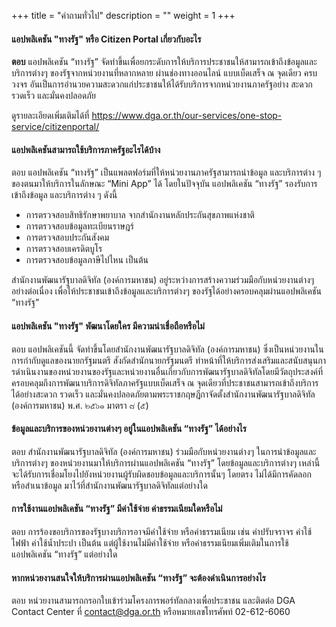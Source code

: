 +++
title = "คำถามทั่วไป"
description = ""
weight = 1
+++

#### แอปพลิเคชัน "ทางรัฐ" หรือ Citizen Portal เกี่ยวกับอะไร

__ตอบ__ แอปพลิเคชัน “ทางรัฐ” จัดทำขึ้นเพื่อยกระดับการให้บริการประชาชนให้สามารถเข้าถึงข้อมูลและบริการต่างๆ ของรัฐจากหน่วยงานที่หลากหลาย ผ่านช่องทางออนไลน์ แบบเบ็ดเสร็จ ณ จุดเดียว ครบวงจร อันเป็นการอำนวยความสะดวกแก่ประชาชนให้ได้รับบริการจากหน่วยงานภาครัฐอย่าง สะดวก รวดเร็ว และมั่นคงปลอดภัย

ดูรายละเอียดเพิ่มเติมได้ที่ https://www.dga.or.th/our-services/one-stop-service/citizenportal/

#### แอปพลิเคชันสามารถใช้บริการภาครัฐอะไรได้บ้าง
ตอบ แอปพลิเคชัน “ทางรัฐ” เป็นแพลตฟอร์มที่ให้หน่วยงานภาครัฐสามารถนำข้อมูล และบริการต่าง ๆ ของตนมาให้บริการในลักษณะ “Mini App” ได้ โดยในปัจจุบัน แอปพลิเคชัน “ทางรัฐ” รองรับการเข้าถึงข้อมูล และบริการต่าง ๆ ดังนี้

* การตรวจสอบสิทธิรักษาพยาบาล จากสำนักงานหลักประกันสุขภาพแห่งชาติ
* การตรวจสอบข้อมูลทะเบียนราษฎร์
* การตรวจสอบประกันสังคม
* การตรวจสอบเครดิตบูโร
* การตรวจสอบข้อมูลภาษีไปไหน   เป็นต้น

สำนักงานพัฒนารัฐบาลดิจิทัล (องค์การมหาชน) อยู่ระหว่างการสร้างความร่วมมือกับหน่วยงานต่างๆ อย่างต่อเนื่อง เพื่อให้ประชาชนเข้าถึงข้อมูลและบริการต่างๆ ของรัฐได้อย่างครอบคลุมผ่านแอปพลิเคชัน “ทางรัฐ”

#### แอปพลิเคชัน "ทางรัฐ" พัฒนาโดยใคร มีความน่าเชื่อถือหรือไม่
ตอบ แอปพลิเคชันนี้ จัดทำขึ้นโดยสำนักงานพัฒนารัฐบาลดิจิทัล (องค์การมหาชน) ซึ่งเป็นหน่วยงานในการกำกับดูแลของนายกรัฐมนตรี สังกัดสำนักนายกรัฐมนตรี ทําหน้าที่ให้บริการส่งเสริมและสนับสนุนการดําเนินงานของหน่วยงานของรัฐและหน่วยงานอื่นเกี่ยวกับการพัฒนารัฐบาลดิจิทัลโดยมีวัตถุประสงค์ที่ครอบคลุมถึงการพัฒนาบริการดิจิทัลภาครัฐแบบเบ็ดเสร็จ ณ จุดเดียวที่ประชาชนสามารถเข้าถึงบริการได้อย่างสะดวก รวดเร็ว และมั่นคงปลอดภัยตามพระราชกฤษฎีกาจัดตั้งสำนักงานพัฒนารัฐบาลดิจิทัล (องค์การมหาชน) พ.ศ. ๒๕๖๑ มาตรา ๘ (๕)

#### ข้อมูลและบริการของหน่วยงานต่างๆ อยู่ในแอปพลิเคชัน “ทางรัฐ” ได้อย่างไร
ตอบ สำนักงานพัฒนารัฐบาลดิจิทัล (องค์การมหาชน) ร่วมมือกับหน่วยงานต่างๆ ในการนำข้อมูลและบริการต่างๆ ของหน่วยงานมาให้บริการผ่านแอปพลิเคชัน “ทางรัฐ” โดยข้อมูลและบริการต่างๆ เหล่านี้จะได้รับการเชื่อมโยงไปยังหน่วยงานผู้รับผิดชอบข้อมูลและบริการนั้นๆ โดยตรง ไม่ได้มีการคัดลอก หรือสำเนาข้อมูล มาไว้ที่สำนักงานพัฒนารัฐบาลดิจิทัลแต่อย่างใด

#### การใช้งานแอปพลิเคชัน “ทางรัฐ” มีค่าใช้จ่าย  ค่าธรรมเนียมใดหรือไม่
ตอบ การร้องขอบริการของรัฐบางบริการอาจมีค่าใช้จ่าย หรือค่าธรรมเนียม เช่น ค่าปรับจราจร ค่าใช้ไฟฟ้า ค่าใช้น้ำประปา เป็นต้น แต่ผู้ใช้งานไม่มีค่าใช้จ่าย หรือค่าธรรมเนียมเพิ่มเติมในการใช้แอปพลิเคชัน “ทางรัฐ” แต่อย่างใด

#### หากหน่วยงานสนใจให้บริการผ่านแอปพลิเคชัน “ทางรัฐ” จะต้องดำเนินการอย่างไร
ตอบ หน่วยงานสามารถกรอกใบเข้าร่วมโครงการพอร์ทัลกลางเพื่อประชาชน และติดต่อ DGA Contact Center ที่ contact@dga.or.th หรือหมายเลขโทรศัพท์ 02-612-6060
